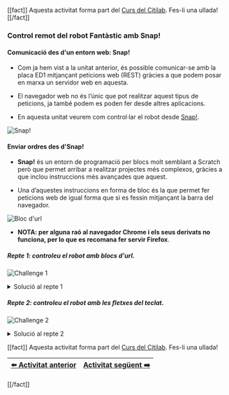 [[fact]]
Aquesta activitat forma part del [Curs del Citilab](../citilab-course-ca). Fes-li una ullada!
[[/fact]]

### Control remot del robot Fantàstic amb Snap!

#### Comunicació des d'un entorn web: Snap!

- Com ja hem vist a la unitat anterior, és possible comunicar-se amb la placa ED1 mitjançant peticions web (REST) gràcies a que podem posar en marxa un servidor web en aquesta.

- El navegador web no és l’únic que pot realitzar aquest tipus de peticions, ja també podem es poden fer desde altres aplicacions.

- En aquesta unitat veurem com control·lar el robot desde [Snap!](https://snap.berkeley.edu/).

![Snap!](cm18-01-snap!.png)

#### Enviar ordres des d'Snap!

- **Snap!** és un entorn de programació per blocs molt semblant a Scratch però que permet arribar a realitzar projectes més complexos, gràcies a que inclou instruccions més avançades que aquest.

- Una d’aquestes instruccions en forma de bloc és la que permet fer peticions web de igual forma que si es fessin mitjançant la barra del navegador.

![Bloc d'url](cm18-02-url_block.png)

- **NOTA: per alguna raó al navegador Chrome i els seus derivats no funciona, per lo que es recomana fer servir Firefox**.

##### Repte 1: controleu el robot amb blocs d'url.

![Challenge 1](cm-challenge.png)

<details>
  <summary>Solució al repte 1</summary>
    

![Solució repte 1](cm18-s1.png)


</details>

##### Repte 2: controleu el robot amb les fletxes del teclat.

![Challenge 2](cm-challenge.png)

<details>
  <summary>Solució al repte 2</summary>
    

![Solució repte 1](cm18-s2.png)


</details>

[[fact]]
Aquesta activitat forma part del [Curs del Citilab](../citilab-course-ca). Fes-li una ullada!

| [⬅️ Activitat anterior](../citilab-course-17-ca) | [Activitat següent ➡️](../citilab-course-19-ca) |
|--|--|

[[/fact]]
